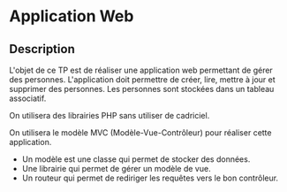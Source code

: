 # Application Web

## Description

L'objet de ce TP est de réaliser une application web permettant de gérer des personnes. 
L'application doit permettre de créer, lire, mettre à jour et supprimer des personnes. 
Les personnes sont stockées dans un tableau associatif.

On utilisera des librairies PHP sans utiliser de cadriciel.

On utilisera le modèle MVC (Modèle-Vue-Contrôleur) pour réaliser cette application.
- Un modèle est une classe qui permet de stocker des données.
- Une librairie qui permet de gérer un modèle de vue.
- Un routeur qui permet de rediriger les requêtes vers le bon contrôleur.
